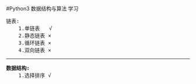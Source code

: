 #Python3 数据结构与算法 学习
<pre>
链表:
    1.单链表   √
    2.静态链表 ×
    3.循环链表 ×
    4.双向链表 ×
</pre>
<hr>
<pre>
<b>数据结构:</b>
    1.选择排序 √
</pre>